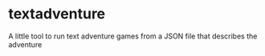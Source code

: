 # textadventure
A little tool to run text adventure games from a JSON file that describes the adventure
